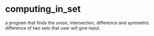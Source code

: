 # computing_in_set
a program that finds the union, intersection, difference and symmetric difference of two sets that user will give input.
